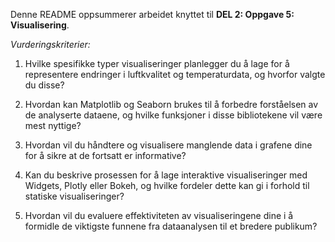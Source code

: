 Denne README oppsummerer arbeidet knyttet til **DEL 2: Oppgave 5: Visualisering**.

*Vurderingskriterier:*

1. Hvilke spesifikke typer visualiseringer planlegger du å lage for å representere endringer i luftkvalitet og temperaturdata, og hvorfor valgte du disse?


2. Hvordan kan Matplotlib og Seaborn brukes til å forbedre forståelsen av de analyserte dataene, og hvilke funksjoner i disse bibliotekene vil være mest nyttige?

3. Hvordan vil du håndtere og visualisere manglende data i grafene dine for å sikre at de fortsatt er informative?

4. Kan du beskrive prosessen for å lage interaktive visualiseringer med Widgets, Plotly eller Bokeh, og hvilke fordeler dette kan gi i forhold til statiske visualiseringer?

5. Hvordan vil du evaluere effektiviteten av visualiseringene dine i å formidle de viktigste funnene fra dataanalysen til et bredere publikum?